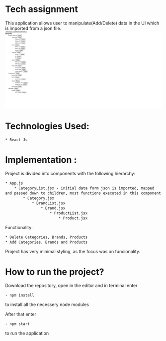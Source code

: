 # Tech assignment

This application allows user to manipulate(Add/Delete) data in the UI which is imported from a json file.
![Alt Text](tech-assign.gif)
# Technologies Used:

    * React Js

# Implementation :
Project is divided into components with the following hierarchy: 

    * App.js
        * CategoryList.jsx - initial data form json is imported, mapped and passed down to children, most functions executed in this component
            * Category.jsx
                * BrandList.jsx
                    * Brand.jsx
                        * ProductList.jsx
                            * Product.jsx

Functionality:

    * Delete Categories, Brands, Products
    * Add Categories, Brands and Products

Project has very minimal styling, as the focus was on funcionality. 


# How to run the project?

Download the repository, open in the editor and in terminal enter

    - npm install
    
 to install all the necessery node modules

After that enter 

    - npm start

to run the application
